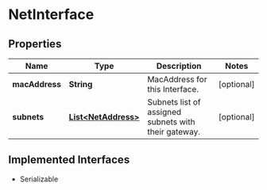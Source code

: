 

# NetInterface


## Properties

| Name | Type | Description | Notes |
|------------ | ------------- | ------------- | -------------|
|**macAddress** | **String** | MacAddress for this Interface. |  [optional] |
|**subnets** | [**List&lt;NetAddress&gt;**](NetAddress.md) | Subnets list of assigned subnets with their gateway. |  [optional] |


## Implemented Interfaces

* Serializable


